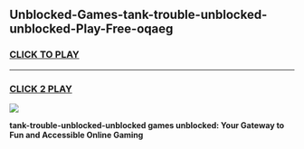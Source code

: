 
## Unblocked-Games-tank-trouble-unblocked-unblocked-Play-Free-oqaeg
<h3>
<a href="https://premium76.site?title=tank-trouble-unblocked-unblocked&ref=12A">CLICK TO PLAY</a></h3>
<hr>

<h3>
<a href="https://premium76.site?title=tank-trouble-unblocked-unblocked&ref=12A">CLICK 2 PLAY</a>
  
</h3>

<a href="https://premium76.site?title=tank-trouble-unblocked-unblocked&ref=12A"><img src="https://clearcache.store/games.png"></a>


**tank-trouble-unblocked-unblocked games unblocked: Your Gateway to Fun and Accessible Online Gaming**
